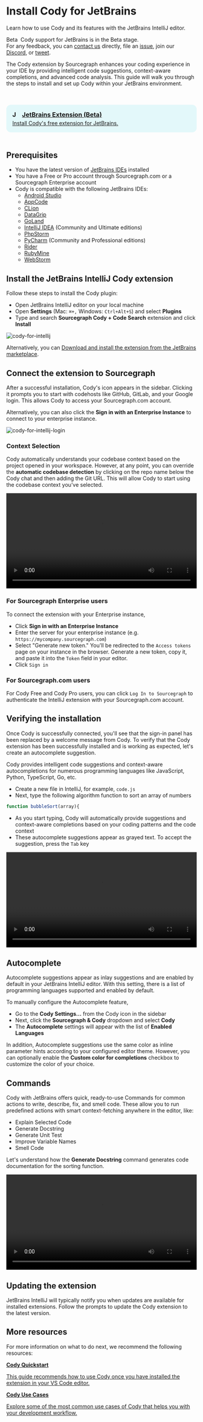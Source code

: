 <style>

  .markdown-body .cards {
  display: flex;
  align-items: stretch;
}

.markdown-body .cards .card {
  flex: 1;
  margin: 0.5em;
  color: var(--text-color);
  border-radius: 4px;
  border: 1px solid var(--sidebar-nav-active-bg);
  padding: 1.5rem;
  padding-top: 1.25rem;
}

.markdown-body .cards .card:hover {
  color: var(--link-color);
}

.markdown-body .cards .card span {
  color: var(--link-color);
  font-weight: bold;
}

.markdown-body .cards {
  display: flex;
  align-items: stretch;
}

.markdown-body .cards .card {
  flex: 1;
  margin: 0.5em;
  color: var(--text-color);
  border-radius: 4px;
  border: 1px solid var(--sidebar-nav-active-bg);
  padding: 1.5rem;
  padding-top: 1.25rem;
}

.markdown-body .cards .card:hover {
  color: var(--link-color);
}

.markdown-body .cards .card span {
  color: var(--link-color);
  font-weight: bold;
}

.limg {
  list-style: none;
  margin: 3rem 0 !important;
  padding: 0 !important;
}
.limg li {
  margin-bottom: 1rem;
  padding: 0 !important;
}

.limg li:last {
  margin-bottom: 0;
}

.limg a {
    display: flex;
    flex-direction: column;
    transition-property: all;
   transition-timing-function: cubic-bezier(0.4, 0, 0.2, 1);
     transition-duration: 350ms;
     border-radius: 0.75rem;
  padding-top: 1rem;
  padding-bottom: 1rem;

}

.limg a {
  padding-left: 1rem;
  padding-right: 1rem;
  background: rgb(113 220 232 / 19%);
}

.limg p {
  margin: 0rem;
}
.limg a img {
  width: 1rem;
}

.limg h3 {
  display:flex;
  gap: 0.6rem;
  margin-top: 0;
  margin-bottom: .25rem

}

</style>

# Install Cody for JetBrains

<p class="subtitle">Learn how to use Cody and its features with the JetBrains IntelliJ editor.</p>

<aside class="beta">
<p>
<span style="margin-right:0.25rem;" class="badge badge-beta">Beta</span> Cody support for JetBrains is in the Beta stage.
<br />
For any feedback, you can <a href="https://sourcegraph.com/contact">contact us</a> directly, file an <a href="https://github.com/sourcegraph/cody/issues">issue</a>, join our <a href="https://discord.com/servers/sourcegraph-969688426372825169">Discord</a>, or <a href="https://twitter.com/sourcegraphcody">tweet</a>.
</p>
</aside>

The Cody extension by Sourcegraph enhances your coding experience in your IDE by providing intelligent code suggestions, context-aware completions, and advanced code analysis. This guide will walk you through the steps to install and set up Cody within your JetBrains environment.

<ul class="limg">
  <li>
    <a class="card text-left" target="_blank" href="https://plugins.jetbrains.com/plugin/9682-cody-ai-by-sourcegraph">
      <h3><img alt="JetBrains" src="https://storage.googleapis.com/sourcegraph-assets/docs/images/cody/jb_beam.svg" />JetBrains Extension (Beta)</h3>
      <p>Install Cody's free extension for JetBrains.</p>
    </a>
  </li>
  </ul>

## Prerequisites

- You have the latest version of <a href="https://www.jetbrains.com/idea/" target="_blank">JetBrains IDEs</a> installed
- You have a Free or Pro account through Sourcegraph.com or a Sourcegraph Enterprise account
- Cody is compatible with the following JetBrains IDEs:
  - [Android Studio](https://developer.android.com/studio)
  - [AppCode](https://www.jetbrains.com/objc/)
  - [CLion](https://www.jetbrains.com/clion/)
  - [DataGrip](https://www.jetbrains.com/datagrip/)
  - [GoLand](https://www.jetbrains.com/go/)
  - [IntelliJ IDEA](https://www.jetbrains.com/idea/) (Community and Ultimate editions)
  - [PhpStorm](https://www.jetbrains.com/phpstorm/)
  - [PyCharm](https://www.jetbrains.com/pycharm/) (Community and Professional editions)
  - [Rider](https://www.jetbrains.com/rider/)
  - [RubyMine](https://www.jetbrains.com/ruby/)
  - [WebStorm](https://www.jetbrains.com/webstorm/)

## Install the JetBrains IntelliJ Cody extension

Follow these steps to install the Cody plugin:

- Open JetBrains IntelliJ editor on your local machine
- Open **Settings** (Mac: `⌘+,` Windows: `Ctrl+Alt+S`) and select **Plugins**
- Type and search **Sourcegraph Cody + Code Search** extension and click **Install**

![cody-for-intellij](https://storage.googleapis.com/sourcegraph-assets/Docs/Media/cody-for-intellij.png)

Alternatively, you can [Download and install the extension from the JetBrains marketplace](https://plugins.jetbrains.com/plugin/9682-sourcegraph).

## Connect the extension to Sourcegraph

After a successful installation, Cody's icon appears in the sidebar. Clicking it prompts you to start with codehosts like GitHub, GitLab, and your Google login. This allows Cody to access your Sourcegraph.com account.

Alternatively, you can also click the **Sign in with an Enterprise Instance** to connect to your enterprise instance.

![cody-for-intellij-login](https://storage.googleapis.com/sourcegraph-assets/Docs/Media/sign-in-cody-jb.png)

### Context Selection

Cody automatically understands your codebase context based on the project opened in your workspace. However, at any point, you can override the **automatic codebase detection** by clicking on the repo name below the Cody chat and then adding the Git URL. This will allow Cody to start using the codebase context you’ve selected.

<video width="1920" height="1080" loop playsinline controls style="width: 100%; height: auto; max-width: 50rem">
  <source src="https://storage.googleapis.com/sourcegraph-assets/Docs/Media/override-context.mp4" type="video/mp4">
</video>

### For Sourcegraph Enterprise users

To connect the extension with your Enterprise instance,

- Click **Sign in with an Enterprise Instance**
- Enter the server for your enterprise instance (e.g. `https://mycompany.sourcegraph.com`)
- Select "Generate new token." You'll be redirected to the `Access tokens` page on your instance in the browser. Generate a new token, copy it, and paste it into the `Token` field in your editor.
- Click `Sign in`

### For Sourcegraph.com users

For Cody Free and Cody Pro users, you can click `Log In to Sourcegraph` to authenticate the IntelliJ extension with your Sourcegraph.com account. 

## Verifying the installation

Once Cody is successfully connected, you'll see that the sign-in panel has been replaced by a welcome message from Cody. To verify that the Cody extension has been successfully installed and is working as expected, let's create an autocomplete suggestion.

Cody provides intelligent code suggestions and context-aware autocompletions for numerous programming languages like JavaScript, Python, TypeScript, Go, etc.

- Create a new file in IntelliJ, for example, `code.js`
- Next, type the following algorithm function to sort an array of numbers

```js
function bubbleSort(array){
```

- As you start typing, Cody will automatically provide suggestions and context-aware completions based on your coding patterns and the code context
- These autocomplete suggestions appear as grayed text. To accept the suggestion, press the `Tab` key

<video width="1920" height="1080" loop playsinline controls style="width: 100%; height: auto; max-width: 50rem">
  <source src="https://storage.googleapis.com/sourcegraph-assets/Docs/Media/jb-first-suggestion.mp4">
</video>

## Autocomplete

Autocomplete suggestions appear as inlay suggestions and are enabled by default in your JetBrains IntelliJ editor. With this setting, there is a list of programming languages supported and enabled by default.

To manually configure the Autocomplete feature,

- Go to the **Cody Settings...** from the Cody icon in the sidebar
- Next, click the **Sourcegraph & Cody** dropdown and select **Cody**
- The **Autocomplete** settings will appear with the list of **Enabled Languages**

In addition, Autocomplete suggestions use the same color as inline parameter hints according to your configured editor theme. However, you can optionally enable the **Custom color for completions** checkbox to customize the color of your choice.

## Commands

Cody with JetBrains offers quick, ready-to-use Commands for common actions to write, describe, fix, and smell code. These allow you to run predefined actions with smart context-fetching anywhere in the editor, like:

- Explain Selected Code
- Generate Docstring
- Generate Unit Test
- Improve Variable Names
- Smell Code

Let's understand how the **Generate Docstring** command generates code documentation for the sorting function.

<video width="1920" height="1080" loop playsinline controls style="width: 100%; height: auto; max-width: 50rem">
  <source src="https://storage.googleapis.com/sourcegraph-assets/Docs/Media/jb-generate-docstring.mp4" type="video/mp4">
</video>

## Updating the extension

JetBrains IntelliJ will typically notify you when updates are available for installed extensions. Follow the prompts to update the Cody extension to the latest version.

## More resources

For more information on what to do next, we recommend the following resources:

<div class="cards">
  <a class="card text-left" href="./../quickstart"><b>Cody Quickstart</b><p>This guide recommends how to use Cody once you have installed the extension in your VS Code editor.</p></a>
  <a class="card text-left" href="./../use-cases/generate-unit-tests"><b>Cody Use Cases</b><p>Explore some of the most common use cases of Cody that helps you with your development workflow.</p></a>
</div>
